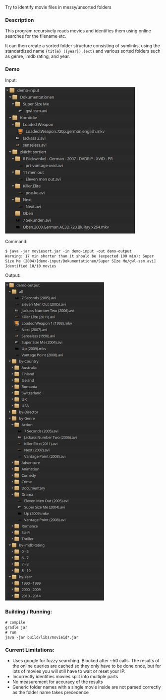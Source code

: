 Try to identify movie files in messy/unsorted folders

### Description

This program recursively reads movies and identifies them using online searches for the filename etc.

It can then create a sorted folder structure consisting of symlinks, using the standardized name `{title} ({year}).{ext}` and various sorted folders such as genre, imdb rating, and year.

### Demo

Input:

![input directory](/screenshots/in1.png)

Command:
```
$ java -jar moviesort.jar -in demo-input -out demo-output
Warning: 17 min shorter than it should be (expected 100 min): Super Size Me (2004)[demo-input/Dokumentationen/Super SIze Me/gwl-ssm.avi]
Identified 10/10 movies
```
Output:

![output directory](/screenshots/out1.png)

### Building / Running:
```
# compile
gradle jar
# run
java -jar build/libs/movieid*.jar
```

### Current Limitations:

* Uses google for fuzzy searching. Blocked after ~50 calls. The results of the online queries are cached so they only have to be done once, but for lots of movies you will still have to wait or reset your IP.
* Incorrectly identifies movies split into multiple parts
* No measurement for accuracy of the results
* Generic folder names with a single movie inside are not parsed correctly as the folder name takes precedence
